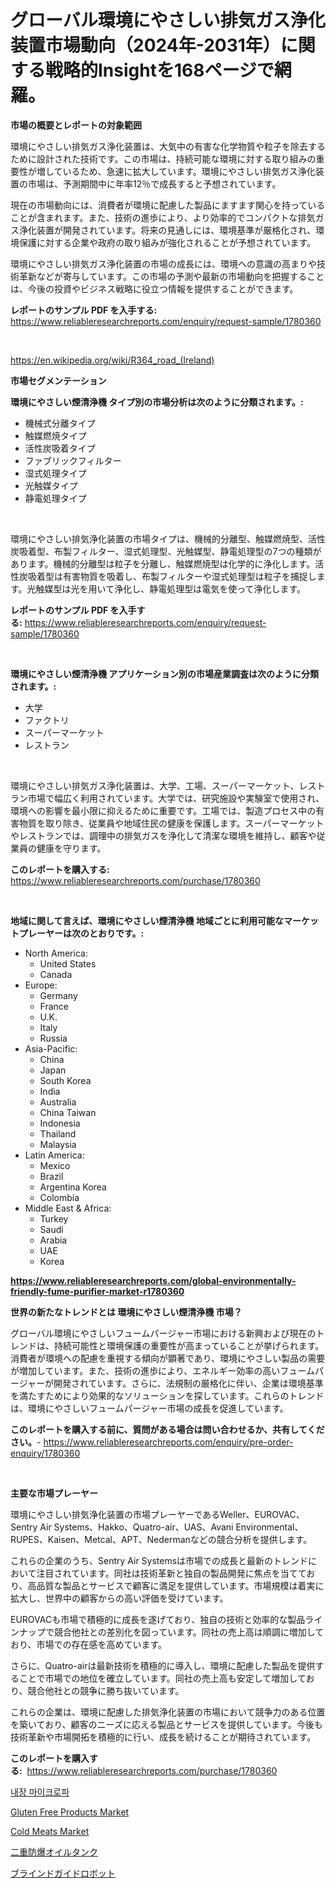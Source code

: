 <p><h1>グローバル環境にやさしい排気ガス浄化装置市場動向（2024年-2031年）に関する戦略的Insightを168ページで網羅。</h1></p><p><strong>市場の概要とレポートの対象範囲</strong></p>
<p><p>環境にやさしい排気ガス浄化装置は、大気中の有害な化学物質や粒子を除去するために設計された技術です。この市場は、持続可能な環境に対する取り組みの重要性が増しているため、急速に拡大しています。環境にやさしい排気ガス浄化装置の市場は、予測期間中に年率12％で成長すると予想されています。</p><p>現在の市場動向には、消費者が環境に配慮した製品にますます関心を持っていることが含まれます。また、技術の進歩により、より効率的でコンパクトな排気ガス浄化装置が開発されています。将来の見通しには、環境基準が厳格化され、環境保護に対する企業や政府の取り組みが強化されることが予想されています。</p><p>環境にやさしい排気ガス浄化装置の市場の成長には、環境への意識の高まりや技術革新などが寄与しています。この市場の予測や最新の市場動向を把握することは、今後の投資やビジネス戦略に役立つ情報を提供することができます。</p></p>
<p><strong>レポートのサンプル PDF を入手する:</strong> <a href="https://www.reliableresearchreports.com/enquiry/request-sample/1780360">https://www.reliableresearchreports.com/enquiry/request-sample/1780360</a></p>
<p>&nbsp;</p>
<p><a href="https://en.wikipedia.org/wiki/R364_road_(Ireland)">https://en.wikipedia.org/wiki/R364_road_(Ireland)</a></p>
<p><strong>市場セグメンテーション</strong></p>
<p><strong>環境にやさしい煙清浄機 タイプ別の市場分析は次のように分類されます。:</strong></p>
<p><ul><li>機械式分離タイプ</li><li>触媒燃焼タイプ</li><li>活性炭吸着タイプ</li><li>ファブリックフィルター</li><li>湿式処理タイプ</li><li>光触媒タイプ</li><li>静電処理タイプ</li></ul></p>
<p>&nbsp;</p>
<p><p>環境にやさしい排気浄化装置の市場タイプは、機械的分離型、触媒燃焼型、活性炭吸着型、布製フィルター、湿式処理型、光触媒型、静電処理型の7つの種類があります。機械的分離型は粒子を分離し、触媒燃焼型は化学的に浄化します。活性炭吸着型は有害物質を吸着し、布製フィルターや湿式処理型は粒子を捕捉します。光触媒型は光を用いて浄化し、静電処理型は電気を使って浄化します。</p></p>
<p><strong>レポートのサンプル PDF を入手する:</strong>&nbsp;<a href="https://www.reliableresearchreports.com/enquiry/request-sample/1780360">https://www.reliableresearchreports.com/enquiry/request-sample/1780360</a></p>
<p>&nbsp;</p>
<p><strong> 環境にやさしい煙清浄機 アプリケーション別の市場産業調査は次のように分類されます。:</strong></p>
<p><ul><li>大学</li><li>ファクトリ</li><li>スーパーマーケット</li><li>レストラン</li></ul></p>
<p>&nbsp;</p>
<p><p>環境にやさしい排気ガス浄化装置は、大学、工場、スーパーマーケット、レストラン市場で幅広く利用されています。大学では、研究施設や実験室で使用され、環境への影響を最小限に抑えるために重要です。工場では、製造プロセス中の有害物質を取り除き、従業員や地域住民の健康を保護します。スーパーマーケットやレストランでは、調理中の排気ガスを浄化して清潔な環境を維持し、顧客や従業員の健康を守ります。</p></p>
<p><strong>このレポートを購入する:</strong>&nbsp; <a href="https://www.reliableresearchreports.com/purchase/1780360">https://www.reliableresearchreports.com/purchase/1780360</a></p>
<p>&nbsp;</p>
<p><strong>地域に関して言えば、環境にやさしい煙清浄機 地域ごとに利用可能なマーケットプレーヤーは次のとおりです。:</strong></p>
<p><ul>
    <li>
        North America:
        <ul>
            <li>United States</li>
            <li>Canada</li>
        </ul>
    </li>
    <li>
        Europe:
        <ul>
            <li>Germany</li>
            <li>France</li>
            <li>U.K.</li>
            <li>Italy</li>
            <li>Russia</li>
        </ul>
    </li>
    <li>
        Asia-Pacific:
        <ul>
            <li>China</li>
            <li>Japan</li>
            <li>South Korea</li>
            <li>India</li>
            <li>Australia</li>
            <li>China Taiwan</li>
            <li>Indonesia</li>
            <li>Thailand</li>
            <li>Malaysia</li>
        </ul>
    </li>
    <li>
        Latin America:
        <ul>
            <li>Mexico</li>
            <li>Brazil</li>
            <li>Argentina Korea</li>
            <li>Colombia</li>
        </ul>
    </li>
    <li>
        Middle East & Africa:
        <ul>
            <li>Turkey</li>
            <li>Saudi</li>
            <li>Arabia</li>
            <li>UAE</li>
            <li>Korea</li>
        </ul>
    </li>
    </ul></p>
<p><strong><a href="https://www.reliableresearchreports.com/global-environmentally-friendly-fume-purifier-market-r1780360">https://www.reliableresearchreports.com/global-environmentally-friendly-fume-purifier-market-r1780360</a></strong>&nbsp;</p>
<p><strong>世界の新たなトレンドとは 環境にやさしい煙清浄機 市場？</strong></p>
<p><p>グローバル環境にやさしいフュームパージャー市場における新興および現在のトレンドは、持続可能性と環境保護の重要性が高まっていることが挙げられます。消費者が環境への配慮を重視する傾向が顕著であり、環境にやさしい製品の需要が増加しています。また、技術の進歩により、エネルギー効率の高いフュームパージャーが開発されています。さらに、法規制の厳格化に伴い、企業は環境基準を満たすためにより効果的なソリューションを探しています。これらのトレンドは、環境にやさしいフュームパージャー市場の成長を促進しています。</p></p>
<p><strong>このレポートを購入する前に、質問がある場合は問い合わせるか、共有してください。</strong>- <a href="https://www.reliableresearchreports.com/enquiry/pre-order-enquiry/1780360">https://www.reliableresearchreports.com/enquiry/pre-order-enquiry/1780360</a></p>
<p>&nbsp;</p>
<p><strong>主要な市場プレーヤー</strong></p>
<p><p>環境にやさしい排気浄化装置の市場プレーヤーであるWeller、EUROVAC、Sentry Air Systems、Hakko、Quatro-air、UAS、Avani Environmental、RUPES、Kaisen、Metcal、APT、Nedermanなどの競合分析を提供します。</p><p>これらの企業のうち、Sentry Air Systemsは市場での成長と最新のトレンドにおいて注目されています。同社は技術革新と独自の製品開発に焦点を当てており、高品質な製品とサービスで顧客に満足を提供しています。市場規模は着実に拡大し、世界中の顧客からの高い評価を受けています。</p><p>EUROVACも市場で積極的に成長を遂げており、独自の技術と効率的な製品ラインナップで競合他社との差別化を図っています。同社の売上高は順調に増加しており、市場での存在感を高めています。</p><p>さらに、Quatro-airは最新技術を積極的に導入し、環境に配慮した製品を提供することで市場での地位を確立しています。同社の売上高も安定して増加しており、競合他社との競争に勝ち抜いています。</p><p>これらの企業は、環境に配慮した排気浄化装置の市場において競争力のある位置を築いており、顧客のニーズに応える製品とサービスを提供しています。今後も技術革新や市場開拓を積極的に行い、成長を続けることが期待されています。</p></p>
<p><strong>このレポートを購入する:</strong>&nbsp;&nbsp;<a href="https://www.reliableresearchreports.com/purchase/1780360">https://www.reliableresearchreports.com/purchase/1780360</a></p>
<p><p><a href="https://github.com/JackieFauhey9089475/Market-Research-Report-List-2/blob/main/6791936164129.md">내장 마이크로파</a></p><p><a href="https://github.com/almainyongb/Market-Research-Report-List-1/blob/main/gluten-free-products-market.md">Gluten Free Products Market</a></p><p><a href="https://github.com/kimjmgeh81/Market-Research-Report-List-1/blob/main/cold-meats-market.md">Cold Meats Market</a></p><p><a href="https://github.com/RudyBoyer2017/Market-Research-Report-List-2/blob/main/6898234153638.md">二重防爆オイルタンク</a></p><p><a href="https://github.com/MosesSpinka1914/Market-Research-Report-List-2/blob/main/9798704153637.md">ブラインドガイドロボット</a></p></p>
